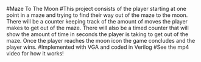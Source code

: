 #Maze To The Moon
#This project consists of the player starting at one point in a maze and trying to find their way out of the maze to the moon. There will be a counter keeping track of the amount of moves the player makes to get out of the maze. There will also be a timed counter that will show the amount of time in seconds the player is taking to get out of the maze. Once the player reaches the moon icon the game concludes and the player wins.
#Implemented with VGA and coded in Verilog
#See the mp4 video for how it works!

